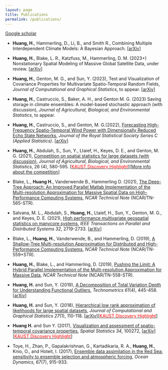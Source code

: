 ```yaml
---
layout: page
title: Publications
permalink: /publications/
---
```


[Google scholar](https://scholar.google.com/citations?user=8t3uYvIAAAAJ&hl=en)

* **Huang, H.**, Hammerling, D., Li, B., and Smith R., Combining Multiple Interdependent Climate Models: A Bayesian Approach. [[arXiv](https://arxiv.org/abs/2001.00074)]

* **Huang, H.**, Blake, L. R., Katzfuss, M., Hammerling, D. M. (2023+) Nonstationary Spatial Modeling of Massive Global Satellite Data, under review. [[arXiv](https://arxiv.org/abs/2111.13428)]

* **Huang, H.**, Genton, M. G., and Sun, Y. (2023), Test and Visualization of Covariance Properties for Multivariate Spatio-Temporal Random Fields, *Journal of Computational and Graphical Statistics*, to appear. [[arXiv](https://arxiv.org/abs/2008.03689)]

* **Huang, H.**, Castruccio, S., Baker, A. H., and Genton M. G. (2023) Saving storage in climate ensembles: A model-based stochastic approach (with discussion), *Journal of Agricultural, Biological, and Environmental Statistics*, to appear.

* **Huang, H.**, Castruccio, S., and Genton, M. G.(2022), [Forecasting High-Frequency Spatio-Temporal Wind Power with Dimensionally Reduced Echo State Networks](https://academic.oup.com/jrsssc/article/71/2/449/7033948), *Journal of the Royal Statistical Society Series C (Applied Statistics)*. [[arXiv](https://arxiv.org/abs/2102.01141)]

* **Huang, H.**, Abdulah, S., Sun, Y., Ltaief, H., Keyes, D. E., and Genton, M. G. (2021), [Competition on spatial statistics for large datasets (with discussion)](https://link.springer.com/article/10.1007/s13253-021-00457-z), *Journal of Agricultural, Biological, and Environmental Statistics*, 26 (4), 580-595. [[<span style="color:red">KAUST Discovery Highlight</span>](https://discovery.kaust.edu.sa/en/article/1206/competition-sheds-light-on-approximation-methods-for-large-spatial-datasets)][[More info about the competition](https://cemse.kaust.edu.sa/stsds/2021-kaust-competition-spatial-statistics-large-datasets)]

* Blake, L., **Huang H.**, Vanderwende B., Hammerling D. (2021), [The Deep-Tree Approach: An Improved Parallel Matlab Implementation of the Multi-resolution Approximation for Massive Spatial Data on High-Performance Computing Systems](https://opensky.ucar.edu/islandora/object/technotes%3A586), *NCAR Technical Note* (NCAR/TN-565-STR).

* Salvana, M. L., Abdulah, S., **Huang, H.**, Ltaief, H., Sun, Y., Genton, M. G., and Keyes, D. E. (2021), [High performance multivariate geospatial statistics on manycore systems](https://ieeexplore.ieee.org/abstract/document/9397281/), *IEEE Transactions on Parallel and Distributed Systems 32*, 2719-2733. [[arXiv](https://arxiv.org/abs/2008.07437)]

* Blake, L., **Huang, H.**, Vanderwende, B., and Hammerling, D. (2019), [A Shallow-Tree Multi-resolution Approximation for Distributed and High-Performance Computing Systems](https://opensky.ucar.edu/islandora/object/technotes:579), *NCAR Technical Note* (NCAR/TN-559+STR).

* **Huang, H.**, Blake, L., and Hammerling, D. (2019), [Pushing the Limit: A Hybrid Parallel Implementation of the Multi-resolution Approximation for Massive Data](https://opensky.ucar.edu/islandora/object/technotes:577), *NCAR Technical Note* (NCAR/TN-558-STR).

* **Huang, H.** and Sun, Y. (2019), [A Decomposition of Total Variation Depth for Understanding Functional Outliers](https://www.tandfonline.com/doi/abs/10.1080/00401706.2019.1574241?journalCode=utch20), *Technometrics 61*(4), 445-458. [[arXiv](https://arxiv.org/abs/1611.04913)]

* **Huang, H.** and Sun, Y. (2018), [Hierarchical low rank approximation of likelihoods for large spatial datasets](https://www.tandfonline.com/doi/abs/10.1080/10618600.2017.1356324), *Journal of Computational and Graphical Statistics 27*(1), 110-118. [[arXiv](https://arxiv.org/abs/1605.08898)][[<span style="color:red">KAUST Discovery Highlight</span>](https://discovery.kaust.edu.sa/en/article/412/dataset%250asize-counts-for-better-predictions%25c2%25a0)]

* **Huang H.** and Sun Y. (2017), [Visualization and assessment of spatio-temporal covariance properties](https://www.sciencedirect.com/science/article/pii/S2211675317301306), *Spatial Statistics 34*, 100272, [[arXiv](https://arxiv.org/abs/1705.01789)][[<span style="color:red">KAUST Discovery Highlight</span>](https://discovery.kaust.edu.sa/en/article/463/revealing-hidden-relationships-in%250a-data)]

* Toye, H., Zhan, P., Gapalakrishnan, G., Kartadikaria, R. A., **Huang, H.**, Knio, O., and Hoteit, I. (2017), [Ensemble data assimilation in the Red Sea: sensitivity to ensemble selection and atmospheric forcing](https://link.springer.com/article/10.1007/s10236-017-1064-1), *Ocean Dynamics, 67*(7), 915-933. 